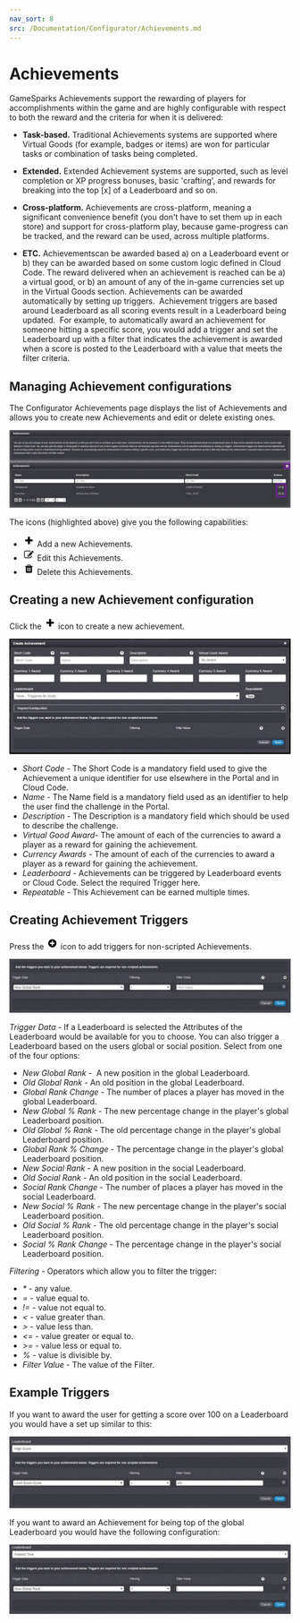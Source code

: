 ```yaml
---
nav_sort: 8
src: /Documentation/Configurator/Achievements.md
---
```


# Achievements

GameSparks Achievements support the rewarding of players for accomplishments within the game and are highly configurable with respect to both the reward and the criteria for when it is delivered:
* **Task-based.** Traditional Achievements systems are supported where Virtual Goods (for example, badges or items) are won for particular tasks or combination of tasks being completed.
* **Extended.** Extended Achievement systems are supported, such as level completion or XP progress bonuses, basic 'crafting', and rewards for breaking into the top [x] of a Leaderboard and so on.
* **Cross-platform.** Achievements are cross-platform, meaning a significant convenience benefit (you don't have to set them up in each store) and support for cross-platform play, because game-progress can be tracked, and the reward can be used, across multiple platforms.

* **ETC.** Achievementscan be awarded based a) on a Leaderboard event or b) they can be awarded based on some custom logic defined in Cloud Code. The reward delivered when an achievement is reached can be a) a virtual good, or b) an amount of any of the in-game currencies set up in the Virtual Goods section. Achievements can be awarded automatically by setting up triggers.  Achievement triggers are based around Leaderboard as all scoring events result in a Leaderboard being updated.  For example, to automatically award an achievement for someone hitting a specific score, you would add a trigger and set the Leaderboard up with a filter that indicates the achievement is awarded when a score is posted to the Leaderboard with a value that meets the filter criteria.

## Managing Achievement configurations

The Configurator Achievements page displays the list of Achievements and allows you to create new Achievements and edit or delete existing ones.

![](img/Achs/1.jpg)

The icons (highlighted above) give you the following capabilities:

* ![](/img/fa/plus.png) Add a new Achievements.
* ![](/img/fa/edit.png) Edit this Achievements.
* ![](/img/fa/trash.png) Delete this Achievements.

## Creating a new Achievement configuration

Click the ![](/img/fa/plus.png) icon to create a new achievement.

![](img/Achs/2.jpg)

* *Short Code* \- The Short Code is a mandatory field used to give the Achievement a unique identifier for use elsewhere in the Portal and in Cloud Code.
* *Name* \- The Name field is a mandatory field used as an identifier to help the user find the challenge in the Portal.
* *Description* \- The Description is a mandatory field which should be used to describe the challenge.
* *Virtual Good Award*- The amount of each of the currencies to award a player as a reward for gaining the achievement.
* *Currency Awards* \- The amount of each of the currencies to award a player as a reward for gaining the achievement.
* *Leaderboard* \- Achievements can be triggered by Leaderboard events or Cloud Code. Select the required Trigger here.
* *Repeatable*  \- This Achievement can be earned multiple times.

## Creating Achievement Triggers

Press the ![](/img/fa/plus-circle.png) icon to add triggers for non-scripted Achievements.

![](img/Achs/3.jpg)

*Trigger Data* \- If a Leaderboard is selected the Attributes of the Leaderboard would be available for you to choose. You can also trigger a Leaderboard based on the users global or social position. Select from one of the four options:

* *New Global Rank* \-  A new position in the global Leaderboard.
* *Old Global Rank* \- An old position in the global Leaderboard.
* *Global Rank Change* - The number of places a player has moved in the global Leaderboard.
* *New Global % Rank* \- The new percentage change in the player's global Leaderboard position.
* *Old Global % Rank* \- The old percentage change in the player's global Leaderboard position.
* *Global Rank % Change* \- The percentage change in the player's global Leaderboard position.
* *New Social Rank* \- A new position in the social Leaderboard.
* *Old Social Rank* \- An old position in the social Leaderboard.
* *Social Rank Change* \- The number of places a player has moved in the social Leaderboard.
* *New Social % Rank* \- The new percentage change in the player's social Leaderboard position.
* *Old Social % Rank* \- The old percentage change in the player's social Leaderboard position.
* *Social % Rank Change* \- The percentage change in the player's social Leaderboard position.

*Filtering* \- Operators which allow you to filter the trigger:
* *\** \- any value.  
* *=* \- value equal to.
* *!=* \- value not equal to.
* *<* \- value greater than.
* *>* \- value less than.
* *<=* \- value greater or equal to.
* *>=* \- value less or equal to.
* *%* \- value is divisible by.
* *Filter Value* - The value of the Filter.

## Example Triggers

If you want to award the user for getting a score over 100 on a Leaderboard you would have a set up similar to this:

![](img/Achs/4.jpg)

If you want to award an Achievement for being top of the global Leaderboard you would have the following configuration:

![](img/Achs/5.jpg)
